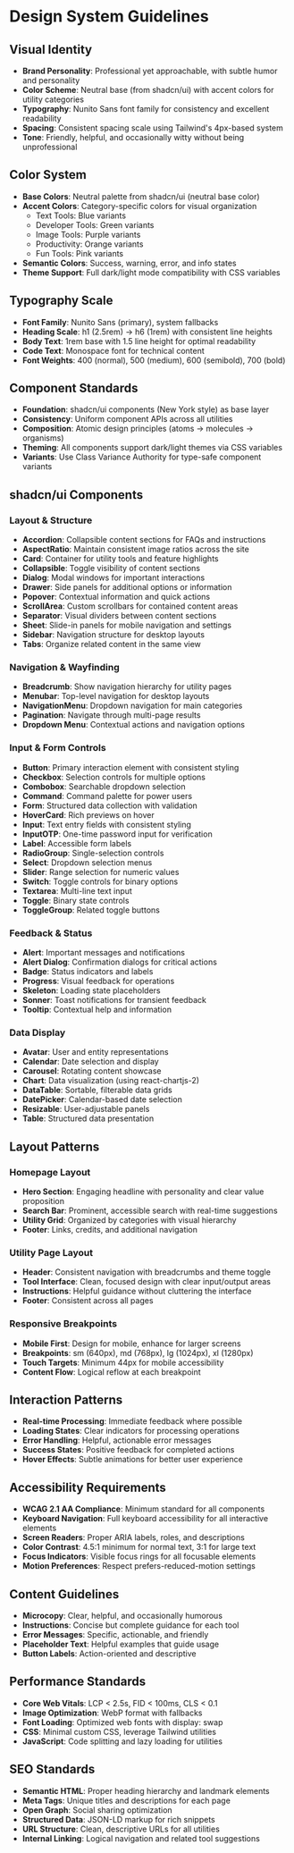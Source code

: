 # Design System Guidelines

## Visual Identity
- **Brand Personality**: Professional yet approachable, with subtle humor and personality
- **Color Scheme**: Neutral base (from shadcn/ui) with accent colors for utility categories
- **Typography**: Nunito Sans font family for consistency and excellent readability
- **Spacing**: Consistent spacing scale using Tailwind's 4px-based system
- **Tone**: Friendly, helpful, and occasionally witty without being unprofessional

## Color System
- **Base Colors**: Neutral palette from shadcn/ui (neutral base color)
- **Accent Colors**: Category-specific colors for visual organization
  - Text Tools: Blue variants
  - Developer Tools: Green variants  
  - Image Tools: Purple variants
  - Productivity: Orange variants
  - Fun Tools: Pink variants
- **Semantic Colors**: Success, warning, error, and info states
- **Theme Support**: Full dark/light mode compatibility with CSS variables

## Typography Scale
- **Font Family**: Nunito Sans (primary), system fallbacks
- **Heading Scale**: h1 (2.5rem) → h6 (1rem) with consistent line heights
- **Body Text**: 1rem base with 1.5 line height for optimal readability
- **Code Text**: Monospace font for technical content
- **Font Weights**: 400 (normal), 500 (medium), 600 (semibold), 700 (bold)

## Component Standards
- **Foundation**: shadcn/ui components (New York style) as base layer
- **Consistency**: Uniform component APIs across all utilities
- **Composition**: Atomic design principles (atoms → molecules → organisms)
- **Theming**: All components support dark/light themes via CSS variables
- **Variants**: Use Class Variance Authority for type-safe component variants

## shadcn/ui Components

### Layout & Structure
- **Accordion**: Collapsible content sections for FAQs and instructions
- **AspectRatio**: Maintain consistent image ratios across the site
- **Card**: Container for utility tools and feature highlights
- **Collapsible**: Toggle visibility of content sections
- **Dialog**: Modal windows for important interactions
- **Drawer**: Side panels for additional options or information
- **Popover**: Contextual information and quick actions
- **ScrollArea**: Custom scrollbars for contained content areas
- **Separator**: Visual dividers between content sections
- **Sheet**: Slide-in panels for mobile navigation and settings
- **Sidebar**: Navigation structure for desktop layouts
- **Tabs**: Organize related content in the same view

### Navigation & Wayfinding
- **Breadcrumb**: Show navigation hierarchy for utility pages
- **Menubar**: Top-level navigation for desktop layouts
- **NavigationMenu**: Dropdown navigation for main categories
- **Pagination**: Navigate through multi-page results
- **Dropdown Menu**: Contextual actions and navigation options

### Input & Form Controls
- **Button**: Primary interaction element with consistent styling
- **Checkbox**: Selection controls for multiple options
- **Combobox**: Searchable dropdown selection
- **Command**: Command palette for power users
- **Form**: Structured data collection with validation
- **HoverCard**: Rich previews on hover
- **Input**: Text entry fields with consistent styling
- **InputOTP**: One-time password input for verification
- **Label**: Accessible form labels
- **RadioGroup**: Single-selection controls
- **Select**: Dropdown selection menus
- **Slider**: Range selection for numeric values
- **Switch**: Toggle controls for binary options
- **Textarea**: Multi-line text input
- **Toggle**: Binary state controls
- **ToggleGroup**: Related toggle buttons

### Feedback & Status
- **Alert**: Important messages and notifications
- **Alert Dialog**: Confirmation dialogs for critical actions
- **Badge**: Status indicators and labels
- **Progress**: Visual feedback for operations
- **Skeleton**: Loading state placeholders
- **Sonner**: Toast notifications for transient feedback
- **Tooltip**: Contextual help and information

### Data Display
- **Avatar**: User and entity representations
- **Calendar**: Date selection and display
- **Carousel**: Rotating content showcase
- **Chart**: Data visualization (using react-chartjs-2)
- **DataTable**: Sortable, filterable data grids
- **DatePicker**: Calendar-based date selection
- **Resizable**: User-adjustable panels
- **Table**: Structured data presentation

## Layout Patterns

### Homepage Layout
- **Hero Section**: Engaging headline with personality and clear value proposition
- **Search Bar**: Prominent, accessible search with real-time suggestions
- **Utility Grid**: Organized by categories with visual hierarchy
- **Footer**: Links, credits, and additional navigation

### Utility Page Layout
- **Header**: Consistent navigation with breadcrumbs and theme toggle
- **Tool Interface**: Clean, focused design with clear input/output areas
- **Instructions**: Helpful guidance without cluttering the interface
- **Footer**: Consistent across all pages

### Responsive Breakpoints
- **Mobile First**: Design for mobile, enhance for larger screens
- **Breakpoints**: sm (640px), md (768px), lg (1024px), xl (1280px)
- **Touch Targets**: Minimum 44px for mobile accessibility
- **Content Flow**: Logical reflow at each breakpoint

## Interaction Patterns
- **Real-time Processing**: Immediate feedback where possible
- **Loading States**: Clear indicators for processing operations
- **Error Handling**: Helpful, actionable error messages
- **Success States**: Positive feedback for completed actions
- **Hover Effects**: Subtle animations for better user experience

## Accessibility Requirements
- **WCAG 2.1 AA Compliance**: Minimum standard for all components
- **Keyboard Navigation**: Full keyboard accessibility for all interactive elements
- **Screen Readers**: Proper ARIA labels, roles, and descriptions
- **Color Contrast**: 4.5:1 minimum for normal text, 3:1 for large text
- **Focus Indicators**: Visible focus rings for all focusable elements
- **Motion Preferences**: Respect prefers-reduced-motion settings

## Content Guidelines
- **Microcopy**: Clear, helpful, and occasionally humorous
- **Instructions**: Concise but complete guidance for each tool
- **Error Messages**: Specific, actionable, and friendly
- **Placeholder Text**: Helpful examples that guide usage
- **Button Labels**: Action-oriented and descriptive

## Performance Standards
- **Core Web Vitals**: LCP < 2.5s, FID < 100ms, CLS < 0.1
- **Image Optimization**: WebP format with fallbacks
- **Font Loading**: Optimized web fonts with display: swap
- **CSS**: Minimal custom CSS, leverage Tailwind utilities
- **JavaScript**: Code splitting and lazy loading for utilities

## SEO Standards
- **Semantic HTML**: Proper heading hierarchy and landmark elements
- **Meta Tags**: Unique titles and descriptions for each page
- **Open Graph**: Social sharing optimization
- **Structured Data**: JSON-LD markup for rich snippets
- **URL Structure**: Clean, descriptive URLs for all utilities
- **Internal Linking**: Logical navigation and related tool suggestions